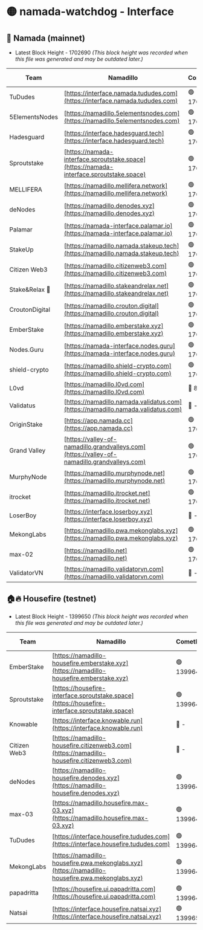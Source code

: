 # 🟡 namada-watchdog - Interface

## 🚀 Namada (mainnet)
- Latest Block Height - 1702690 *(This block height was recorded when this file was generated and may be outdated later.)*

| Team | Namadillo | CometBFT | Indexer | MASP Indexer |
|-|-|-|-|-|
| TuDudes | [https://interface.namada.tududes.com](https://interface.namada.tududes.com) | 🟢 1702674 | 🟢 1702673 | 🟢 1702673 |
| 5ElementsNodes | [https://namadillo.5elementsnodes.com](https://namadillo.5elementsnodes.com) | 🟢 1702674 | 🟢 1702674 | 🟢 1702673 |
| Hadesguard | [https://interface.hadesguard.tech](https://interface.hadesguard.tech) | 🟢 1702674 | 🟢 1702674 | 🟢 1702674 |
| Sproutstake | [https://namada-interface.sproutstake.space](https://namada-interface.sproutstake.space) | 🟢 1702675 | 🟢 1702675 | 🟢 1702675 |
| MELLIFERA | [https://namadillo.mellifera.network](https://namadillo.mellifera.network) | 🟢 1702676 | 🟢 1702676 | 🟢 1702676 |
| deNodes | [https://namadillo.denodes.xyz](https://namadillo.denodes.xyz) | 🟢 1702676 | 🟢 1702676 | 🟢 1702676 |
| Palamar | [https://namada-interface.palamar.io](https://namada-interface.palamar.io) | 🟢 1702677 | 🟢 1702677 | 🟢 1702677 |
| StakeUp | [https://namadillo.namada.stakeup.tech](https://namadillo.namada.stakeup.tech) | 🟢 1702677 | 🟢 1702677 | 🟢 1702677 |
| Citizen Web3 | [https://namadillo.citizenweb3.com](https://namadillo.citizenweb3.com) | 🟢 1702678 | 🟢 1702678 | 🟢 1702678 |
| Stake&Relax 🦥 | [https://namadillo.stakeandrelax.net](https://namadillo.stakeandrelax.net) | 🟢 1702678 | 🟢 1702678 | 🟢 1702678 |
| CroutonDigital | [https://namadillo.crouton.digital](https://namadillo.crouton.digital) | 🟢 1702679 | 🔴 1338918 | 🟢 1702679 |
| EmberStake | [https://namadillo.emberstake.xyz](https://namadillo.emberstake.xyz) | 🟢 1702679 | 🟢 1702679 | 🟢 1702679 |
| Nodes.Guru | [https://namada-interface.nodes.guru](https://namada-interface.nodes.guru) | 🟢 1702680 | 🟢 1702680 | 🟢 1702680 |
| shield-crypto | [https://namadillo.shield-crypto.com](https://namadillo.shield-crypto.com) | 🟢 1702680 | 🟢 1702680 | 🟢 1702680 |
| L0vd | [https://namadillo.l0vd.com](https://namadillo.l0vd.com) | 🔴 894059 | 🔴 1355486 | 🔴 894059 |
| Validatus | [https://namadillo.namada.validatus.com](https://namadillo.namada.validatus.com) | 🔴 - | 🔴 - | 🔴 - |
| OriginStake | [https://app.namada.cc](https://app.namada.cc) | 🟢 1702688 | 🟢 1702688 | 🟢 1702688 |
| Grand Valley | [https://valley-of-namadillo.grandvalleys.com](https://valley-of-namadillo.grandvalleys.com) | 🟢 1702688 | 🟢 1702688 | 🟢 1702688 |
| MurphyNode | [https://namadillo.murphynode.net](https://namadillo.murphynode.net) | 🟢 1702689 | 🟢 1702689 | 🔴 - |
| itrocket | [https://namadillo.itrocket.net](https://namadillo.itrocket.net) | 🟢 1702690 | 🟢 1702690 | 🔴 1687505 |
| LoserBoy | [https://interface.loserboy.xyz](https://interface.loserboy.xyz) | 🔴 - | 🔴 - | 🔴 - |
| MekongLabs | [https://namadillo.pwa.mekonglabs.xyz](https://namadillo.pwa.mekonglabs.xyz) | 🟢 1702690 | 🟢 1702690 | 🟢 1702689 |
| max-02 | [https://namadillo.net](https://namadillo.net) | 🟢 1702690 | 🟢 1702690 | 🟢 1702690 |
| ValidatorVN | [https://namadillo.validatorvn.com](https://namadillo.validatorvn.com) | 🔴 - | 🔴 - | 🔴 - |

## 🏠🔥 Housefire (testnet)
- Latest Block Height - 1399650 *(This block height was recorded when this file was generated and may be outdated later.)*

| Team | Namadillo | CometBFT | Indexer | MASP Indexer |
|-|-|-|-|-|
| EmberStake | [https://namadillo-housefire.emberstake.xyz](https://namadillo-housefire.emberstake.xyz) | 🟢 1399641 | 🟢 1399641 | 🔴 - |
| Sproutstake | [https://housefire-interface.sproutstake.space](https://housefire-interface.sproutstake.space) | 🟢 1399643 | 🟢 1399643 | 🟢 1399643 |
| Knowable | [https://interface.knowable.run](https://interface.knowable.run) | 🔴 - | 🔴 - | 🔴 - |
| Citizen Web3 | [https://namadillo-housefire.citizenweb3.com](https://namadillo-housefire.citizenweb3.com) | 🔴 - | 🔴 - | 🔴 - |
| deNodes | [https://namadillo-housefire.denodes.xyz](https://namadillo-housefire.denodes.xyz) | 🟢 1399647 | 🟢 1399646 | 🟢 1399646 |
| max-03 | [https://namadillo.housefire.max-03.xyz](https://namadillo.housefire.max-03.xyz) | 🟢 1399647 | 🟢 1399647 | 🟢 1399647 |
| TuDudes | [https://interface.housefire.tududes.com](https://interface.housefire.tududes.com) | 🟢 1399647 | 🟢 1399647 | 🟢 1399647 |
| MekongLabs | [https://namadillo-housefire.pwa.mekonglabs.xyz](https://namadillo-housefire.pwa.mekonglabs.xyz) | 🟢 1399647 | 🟢 1399647 | 🔴 - |
| papadritta | [https://housefire.ui.papadritta.com](https://housefire.ui.papadritta.com) | 🟢 1399649 | 🟢 1399649 | 🟢 1399649 |
| Natsai | [https://interface.housefire.natsai.xyz](https://interface.housefire.natsai.xyz) | 🟢 1399650 | 🟢 1399650 | 🟢 1399650 |

